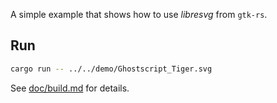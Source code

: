 A simple example that shows how to use *libresvg* from `gtk-rs`.

## Run

```bash
cargo run -- ../../demo/Ghostscript_Tiger.svg
```

See [doc/build.md](../../doc/build.md) for details.
